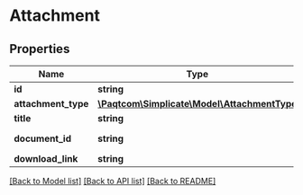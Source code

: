 # Attachment

## Properties

 Name                | Type                                                          | Description             | Notes      
---------------------|---------------------------------------------------------------|-------------------------|------------
 **id**              | **string**                                                    |                         | [optional] 
 **attachment_type** | [**\Paqtcom\Simplicate\Model\AttachmentType**](AttachmentType.md) |                         | [optional] 
 **title**           | **string**                                                    |                         | [optional] 
 **document_id**     | **string**                                                    | See /documents/document | [optional] 
 **download_link**   | **string**                                                    |                         | [optional] 

[[Back to Model list]](../README.md#documentation-for-models) [[Back to API list]](../README.md#documentation-for-api-endpoints) [[Back to README]](../README.md)


